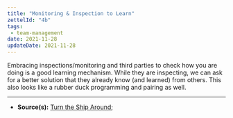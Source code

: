 ```yaml
---
title: "Monitoring & Inspection to Learn"
zettelId: "4b"
tags:
 - team-management
date: 2021-11-28
updateDate: 2021-11-28
---
```


Embracing inspections/monitoring and third parties to check how you are doing is a good learning mechanism. While they are inspecting, we can ask for a better solution that they already know (and learned) from others. This also looks like a rubber duck programming and pairing as well.

---

- **Source(s):** [Turn the Ship Around](/books/turn-the-ship-around-summary-book-chapter-notes/);
